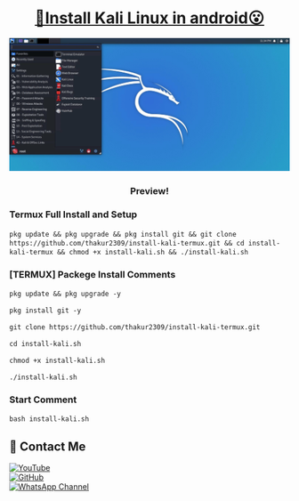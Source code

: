 <h1 align="center"><u> 📌Install Kali Linux in android😮 </u></h1>

![GUI VERSION ](https://github.com/thakur2309/install-kali-termux/blob/main/020-NH-Rootless-KeX_s.png)

<h3 align="center"> Preview!</h3>

### Termux Full Install and Setup 
```
pkg update && pkg upgrade && pkg install git && git clone https://github.com/thakur2309/install-kali-termux.git && cd install-kali-termux && chmod +x install-kali.sh && ./install-kali.sh
```

### [TERMUX] Packege Install Comments

```
pkg update && pkg upgrade -y
```
```
pkg install git -y
```
```
git clone https://github.com/thakur2309/install-kali-termux.git
```
```
cd install-kali.sh
```
```
chmod +x install-kali.sh
```
```
./install-kali.sh
```

### Start Comment
```
bash install-kali.sh
```


## 📌 Contact Me  

<a href="https://youtube.com/@firewallbreaker09">
  <img src="https://img.shields.io/badge/YouTube-FF0000?style=for-the-badge&logo=youtube&logoColor=white" alt="YouTube">
</a>  
<br>  

<a href="https://github.com/thakur2309?tab=repositories">
  <img src="https://img.shields.io/badge/GitHub-000000?style=for-the-badge&logo=github&logoColor=white" alt="GitHub">
</a>  
<br>  

<a href="https://whatsapp.com/channel/0029VbAiqVMKLaHjg5J1Nm2F">
  <img src="https://img.shields.io/badge/WhatsApp-25D366?style=for-the-badge&logo=whatsapp&logoColor=white" alt="WhatsApp Channel">
</a>
